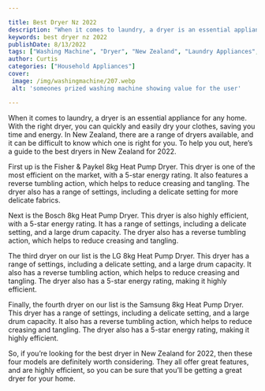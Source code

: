 ```yaml
---

title: Best Dryer Nz 2022
description: "When it comes to laundry, a dryer is an essential appliance for any home. With the right dryer, you can quickly and easily dry you...see more detail"
keywords: best dryer nz 2022
publishDate: 8/13/2022
tags: ["Washing Machine", "Dryer", "New Zealand", "Laundry Appliances", "Appliance Guide"]
author: Curtis
categories: ["Household Appliances"]
cover: 
 image: /img/washingmachine/207.webp
 alt: 'someones prized washing machine showing value for the user'

---
```


When it comes to laundry, a dryer is an essential appliance for any home. With the right dryer, you can quickly and easily dry your clothes, saving you time and energy. In New Zealand, there are a range of dryers available, and it can be difficult to know which one is right for you. To help you out, here’s a guide to the best dryers in New Zealand for 2022.

First up is the Fisher & Paykel 8kg Heat Pump Dryer. This dryer is one of the most efficient on the market, with a 5-star energy rating. It also features a reverse tumbling action, which helps to reduce creasing and tangling. The dryer also has a range of settings, including a delicate setting for more delicate fabrics.

Next is the Bosch 8kg Heat Pump Dryer. This dryer is also highly efficient, with a 5-star energy rating. It has a range of settings, including a delicate setting, and a large drum capacity. The dryer also has a reverse tumbling action, which helps to reduce creasing and tangling.

The third dryer on our list is the LG 8kg Heat Pump Dryer. This dryer has a range of settings, including a delicate setting, and a large drum capacity. It also has a reverse tumbling action, which helps to reduce creasing and tangling. The dryer also has a 5-star energy rating, making it highly efficient.

Finally, the fourth dryer on our list is the Samsung 8kg Heat Pump Dryer. This dryer has a range of settings, including a delicate setting, and a large drum capacity. It also has a reverse tumbling action, which helps to reduce creasing and tangling. The dryer also has a 5-star energy rating, making it highly efficient.

So, if you’re looking for the best dryer in New Zealand for 2022, then these four models are definitely worth considering. They all offer great features, and are highly efficient, so you can be sure that you’ll be getting a great dryer for your home.
